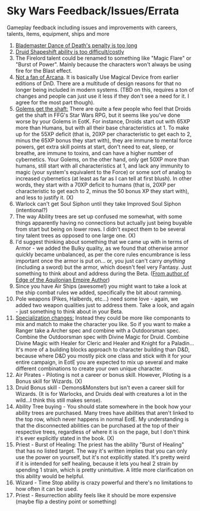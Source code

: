 # Sky Wars Feedback/Issues/Errata

Gameplay feedback including issues and improvements with careers, talents, items, equipment, ships and more


1. [Blademaster Dance of Death's penalty is too long](https://www.reddit.com/r/swrpg/comments/5jl3ol/sky_wars_edge_of_the_kingdom_a_free_120_page/dbh7bwk/)
2. [Druid Shapeshift ability is too difficult/costly](https://www.reddit.com/r/swrpg/comments/5jl3ol/sky_wars_edge_of_the_kingdom_a_free_120_page/dbha5tl/)
3. The Firelord talent could be renamed to something like "Magic Flare" or "Burst of Power". Mainly because the characters won't always be using fire for the Blast effect. 
4. [Not a fan of Arcana](https://www.reddit.com/r/skywarsrpg/comments/5jm51d/sky_wars_feedbackissueserrata/dbipd4f/). It is basically Use Magical Device from earlier editions of DnD. There are a multitude of design reasons for that no longer being included in modern systems. (TBD on this, requires a ton of changes and people can just use it less if they don't see a need for it. I agree for the most part though).
5. [Golems get the shaft:](https://community.fantasyflightgames.com/topic/237571-sky-wars-edge-of-the-kingdom-a-free-120-page-fantasy-conversion/?p=2553708) There are quite a few people who feel that Droids get the shaft in FFG's Star Wars RPG, but it seems like you've done worse by your Golems in EotK. For instance, Droids start out with 65XP more than Humans, but with all their base characteristics at 1. To make up for the 55XP deficit (that is, 20XP per characteristic to get each to 2, minus the 65XP bonus they start with), they are immune to mental force powers, get extra skill points at start, don't need to eat, sleep, or breathe, are immune to toxins, and can have a higher number of cybernetics. Your Golems, on the other hand, only get 50XP more than humans, still start with all characteristics at 1, and lack any immunity to magic (your system's equivalent to the Force) or some sort of analog to increased cybernetics (at least as far as I can tell at first blush). In other words, they start with a 70XP deficit to humans (that is, 20XP per characteristic to get each to 2, minus the 50 bonus XP they start with), and less to justify it. (X)
6. Warlock can't get Soul Siphon until they take Improved Soul Siphon (intentional?)
7. The way Ability trees are set up confused me somewhat, with some things apparently having no connections but actually just being buyable from start but being on lower rows. I didn't expect them to be several tiny talent trees as opposed to one large one. (X)
8. I'd suggest thinking about something that we came up with in terms of Armor - we added the Bulky quality, as we found that otherwise armor quickly became unbalanced, as per the core rules encumbrance is less important once the armor is put on... or, you just can't carry *anything* (including a sword) but the armor, which doesn't feel very Fantasy. Just something to think about and address during the Beta. ([From author of Edge of the Aquilonian Empire Author](https://community.fantasyflightgames.com/topic/237571-sky-wars-edge-of-the-kingdom-a-free-120-page-fantasy-conversion/?p=2555717))
9. Since you have Air Ships (awesome!) you might want to take a look at the ship combat rules we added, specifically the bit about ramming.
10. Pole weapons (Pikes, Halberds, etc...) need some love - again, we added two weapon qualities just to address them. Take a look, and again - just something to think about in your Beta.
11. [Specialization changes:](https://community.fantasyflightgames.com/topic/237571-sky-wars-edge-of-the-kingdom-a-free-120-page-fantasy-conversion/?p=2558343) Instead they could be more like componants to mix and match to make the character you like.  So if you want to make a Ranger take a Archer spec and combine with a Outdoorsman spec.  Combine the Outdoorsman spec with Divine Magic for Druid.  Combine Divine Magic with Healer for Cleric and Healer and Knight for a Paladin...  It's more of a building blocks approach to character building than D&D, because where D&D you mostly pick one class and stick with it for your entire campaign, in EotE you are expected to mix up several and make different combinations to create your own unique character.
12. Air Pirates - Piloting is not a career or bonus skill. However, Piloting is a Bonus skill for Wizards. (X)
13. Druid Bonus skill - Demons&Monsters but isn't even a career skill for Wizards. (It is for Warlocks, and Druids deal with creatures a lot in the wild...I think this still makes sense).
14. Ability Tree buying - You should state somewhere in the book how your ability trees are purchased. Many trees have abilities that aren't linked to the top row, which never happens in normal EotE. My understanding is that the disconnected abilities can be purchased at the top of their respective trees, regardless of where it is on the page, but I don't think it's ever explicitly stated in the book. (X)
15. Priest - Burst of Healing: The priest has the ability "Burst of Healing" that has no listed target. The way it's written implies that you can only use the power on yourself, but it's not explicitly stated. It's pretty weird if it is intended for self healing, because it lets you heal 2 strain by spending 1 strain, which is pretty unintuitive. A little more clarification on this ability would be helpful.
16. Wizard - Time Stop ability is crazy powerful and there's no limitations to how often it can be used.
17. Priest - Resurrection ability feels like it should be more expensive (maybe flip a destiny point or something)
